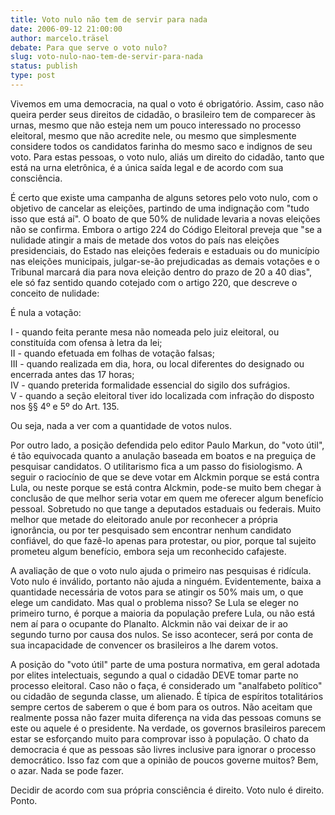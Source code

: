```yaml
---
title: Voto nulo não tem de servir para nada
date: 2006-09-12 21:00:00
author: marcelo.träsel
debate: Para que serve o voto nulo?
slug: voto-nulo-nao-tem-de-servir-para-nada
status: publish 
type: post
---
```


Vivemos em uma democracia, na qual o voto é obrigatório. Assim, caso não queira perder seus direitos de cidadão, o brasileiro tem de comparecer às urnas, mesmo que não esteja nem um pouco interessado no processo eleitoral, mesmo que não acredite nele, ou mesmo que simplesmente considere todos os candidatos farinha do mesmo saco e indignos de seu voto. Para estas pessoas, o voto nulo, aliás um direito do cidadão, tanto que está na urna eletrônica, é a única saída legal e de acordo com sua consciência.  
  
É certo que existe uma campanha de alguns setores pelo voto nulo, com o objetivo de cancelar as eleições, partindo de uma indignação com "tudo isso que está aí". O boato de que 50% de nulidade levaria a novas eleições não se confirma. Embora o artigo 224 do Código Eleitoral preveja que "se a nulidade atingir a mais de metade dos votos do país nas eleições presidenciais, do Estado nas eleições federais e estaduais ou do município nas eleições municipais, julgar-se-ão prejudicadas as demais votações e o Tribunal marcará dia para nova eleição dentro do prazo de 20 a 40 dias", ele só faz sentido quando cotejado com o artigo 220, que descreve o conceito de nulidade:  
  
É nula a votação:  
  
I - quando feita perante mesa não nomeada pelo juiz eleitoral, ou constituída com ofensa à letra da lei;  
II - quando efetuada em folhas de votação falsas;  
III - quando realizada em dia, hora, ou local diferentes do designado ou encerrada antes das 17 horas;  
IV - quando preterida formalidade essencial do sigilo dos sufrágios.  
V - quando a seção eleitoral tiver ido localizada com infração do disposto nos §§ 4º e 5º do Art. 135.  
  
Ou seja, nada a ver com a quantidade de votos nulos.  
  
Por outro lado, a posição defendida pelo editor Paulo Markun, do "voto útil", é tão equivocada quanto a anulação baseada em boatos e na preguiça de pesquisar candidatos. O utilitarismo fica a um passo do fisiologismo. A seguir o raciocínio de que se deve votar em Alckmin porque se está contra Lula, ou neste porque se está contra Alckmin, pode-se muito bem chegar à conclusão de que melhor seria votar em quem me oferecer algum benefício pessoal. Sobretudo no que tange a deputados estaduais ou federais. Muito melhor que metade do eleitorado anule por reconhecer a própria ignorância, ou por ter pesquisado sem encontrar nenhum candidato confiável, do que fazê-lo apenas para protestar, ou pior, porque tal sujeito prometeu algum benefício, embora seja um reconhecido cafajeste.  
  
A avaliação de que o voto nulo ajuda o primeiro nas pesquisas é ridícula. Voto nulo é inválido, portanto não ajuda a ninguém. Evidentemente, baixa a quantidade necessária de votos para se atingir os 50% mais um, o que elege um candidato. Mas qual o problema nisso? Se Lula se eleger no primeiro turno, é porque a maioria da população prefere Lula, ou não está nem aí para o ocupante do Planalto. Alckmin não vai deixar de ir ao segundo turno por causa dos nulos. Se isso acontecer, será por conta de sua incapacidade de convencer os brasileiros a lhe darem votos.   
  
A posição do "voto útil" parte de uma postura normativa, em geral adotada por elites intelectuais, segundo a qual o cidadão DEVE tomar parte no processo eleitoral. Caso não o faça, é considerado um "analfabeto político" ou cidadão de segunda classe, um alienado. É típica de espíritos totalitários sempre certos de saberem o que é bom para os outros. Não aceitam que realmente possa não fazer muita diferença na vida das pessoas comuns se este ou aquele é o presidente. Na verdade, os governos brasileiros parecem estar se esforçando muito para comprovar isso à população. O chato da democracia é que as pessoas são livres inclusive para ignorar o processo democrático. Isso faz com que a opinião de poucos governe muitos? Bem, o azar. Nada se pode fazer.  
  
Decidir de acordo com sua própria consciência é direito. Voto nulo é direito. Ponto.
